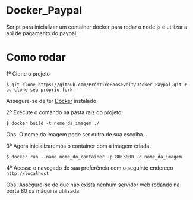 # Docker_Paypal
Script para inicializar um container docker para rodar o node js e utilizar a api de pagamento do paypal.

# Como rodar
1º Clone o projeto 
```shell script
$ git clone https://github.com/PrenticeRoosevelt/Docker_Paypal.git # ou clone seu próprio fork
```
Assegure-se de ter [Docker](https://docs.docker.com/engine/install/ubuntu/) instalado

2º Execute o comando na pasta raiz do projeto.
```shell script
$ docker build -t nome_da_imagem ./
```
Obs: O nome da imagem pode ser outro de sua escolha.

3º Agora inicializaremos o container com a imagem criada.
```
$ docker run --name nome_do_container -p 80:3000 -d nome_da_imagem
```

4º Acesse o navegado de sua preferência com o seguinte endereço
```http://localhost```

Obs: Assegure-se de que não exista nenhum servidor web rodando na porta 80 da máquina utilizada.
